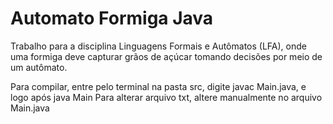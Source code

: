 # Automato Formiga Java
Trabalho para a disciplina Linguagens Formais e Autômatos (LFA), onde uma formiga deve capturar grãos de açúcar tomando decisões por meio de um autômato.

Para compilar, entre pelo terminal na pasta src, digite javac Main.java, e logo após java Main
Para alterar arquivo txt, altere manualmente no arquivo Main.java
